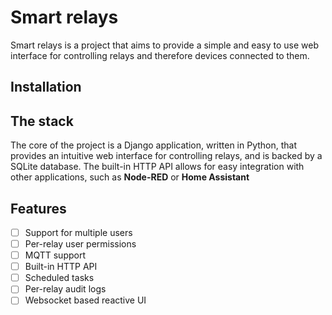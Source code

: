 # Smart relays
Smart relays is a project that aims to provide a simple and easy to use web interface 
for controlling relays and therefore devices connected to them.
## Installation
## The stack
The core of the project is a Django application, written in Python, that provides an intuitive web interface
for controlling relays, and is backed by a SQLite database. The built-in HTTP API allows
for easy integration with other applications, such as **Node-RED** or **Home Assistant**
## Features
- [ ] Support for multiple users
- [ ] Per-relay user permissions
- [ ] MQTT support
- [ ] Built-in HTTP API
- [ ] Scheduled tasks
- [ ] Per-relay audit logs
- [ ] Websocket based reactive UI